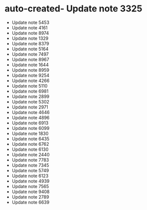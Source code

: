 # auto-created- Update note 3325
- Update note 5453
- Update note 4161
- Update note 8974
- Update note 1329
- Update note 8379
- Update note 5164
- Update note 7497
- Update note 8967
- Update note 1644
- Update note 8959
- Update note 9254
- Update note 4266
- Update note 5110
- Update note 6981
- Update note 2899
- Update note 5302
- Update note 2971
- Update note 4646
- Update note 4896
- Update note 6913
- Update note 6099
- Update note 1830
- Update note 6435
- Update note 6762
- Update note 6130
- Update note 2440
- Update note 7783
- Update note 7345
- Update note 5749
- Update note 6123
- Update note 4939
- Update note 7565
- Update note 9408
- Update note 2789
- Update note 6639
